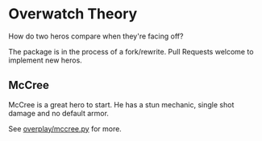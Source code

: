 # Overwatch Theory

How do two heros compare when they're facing off?

The package is in the process of a fork/rewrite. Pull Requests welcome to implement new heros.

## McCree

McCree is a great hero to start. He has a stun mechanic, single shot damage and no default armor.

See [overplay/mccree.py](https://github.com/farvalkorin/overwatch_theory/blob/master/overplay/mccree.py) for more.

